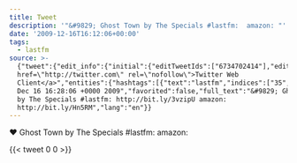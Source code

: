 ```yaml
---
title: Tweet
description: '"&#9829; Ghost Town by The Specials #lastfm:  amazon: "'
date: '2009-12-16T16:12:06+00:00'
tags:
  - lastfm
source: >-
  {"tweet":{"edit_info":{"initial":{"editTweetIds":["6734702414"],"editableUntil":"2009-12-16T17:28:06.000Z","editsRemaining":"5","isEditEligible":true}},"retweeted":false,"source":"<a
  href=\"http://twitter.com\" rel=\"nofollow\">Twitter Web
  Client</a>","entities":{"hashtags":[{"text":"lastfm","indices":["35","42"]}],"symbols":[],"user_mentions":[],"urls":[]},"display_text_range":["0","92"],"favorite_count":"0","id_str":"6734702414","truncated":false,"retweet_count":"0","id":"6734702414","created_at":"Wed
  Dec 16 16:28:06 +0000 2009","favorited":false,"full_text":"&#9829; Ghost Town
  by The Specials #lastfm: http://bit.ly/3vzipU amazon:
  http://bit.ly/Hn5RM","lang":"en"}}
---
```

&#9829; Ghost Town by The Specials #lastfm:  amazon: 
    
{{< tweet 0 0 >}}
    
